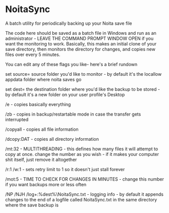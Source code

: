 # NoitaSync
A batch utility for periodically backing up your Noita save file

The code here should be saved as a batch file in Windows and run as an administrator - LEAVE THE COMMAND PROMPT WINDOW OPEN if you want the monitoring to work.
Basically, this makes an initial clone of your save directory, then monitors the directory for changes, and copies new files over every 5 minutes.

You can edit any of these flags you like- here's a brief rundown

set source= source folder you'd like to monitor - by default it's the locallow appdata folder where noita saves go

set dest= the destination folder where you'd like the backup to be stored - by default it's a new folder on your user profile's Desktop

/e - copies basically everything

/zb - copies in backup/restartable mode in case the transfer gets interrupted

/copyall - copies all file information

/dcopy:DAT - copies all directory information

/mt:32 - MULTITHREADING - this defines how many files it will attempt to copy at once. change the number as you wish - if it makes your computer shit itself, just remove it altogether

/r:1 /w:1 - sets retry limit to 1 so it doesn't just stall forever

/mot:5 - TIME TO CHECK FOR CHANGES IN MINUTES - change this number if you want backups more or less often

/NP /NJH /log+:%dest%\NoitaSync.txt - logging info - by default it appends changes to the end of a logfile called NoitaSync.txt in the same directory where the save backup is
